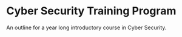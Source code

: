 Cyber Security Training Program
==============================

An outline for a year long introductory course in Cyber Security. 
